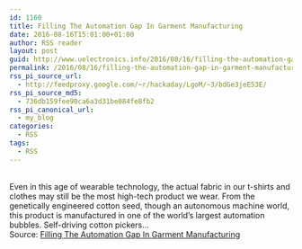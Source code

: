 ```yaml
---
id: 1160
title: Filling The Automation Gap In Garment Manufacturing
date: 2016-08-16T15:01:00+01:00
author: RSS reader
layout: post
guid: http://www.uelectronics.info/2016/08/16/filling-the-automation-gap-in-garment-manufacturing/
permalink: /2016/08/16/filling-the-automation-gap-in-garment-manufacturing/
rss_pi_source_url:
  - http://feedproxy.google.com/~r/hackaday/LgoM/~3/bdGe3jeE53E/
rss_pi_source_md5:
  - 736db159fee90ca6a3d31be084fe8fb2
rss_pi_canonical_url:
  - my_blog
categories:
  - RSS
tags:
  - RSS
---
```

&#013;  
Even in this age of wearable technology, the actual fabric in our t-shirts and clothes may still be the most high-tech product we wear. From the genetically engineered cotton seed, though an autonomous machine world, this product is manufactured in one of the world’s largest automation bubbles. Self-driving cotton pickers…&#013;  
Source: <a href="http://feedproxy.google.com/~r/hackaday/LgoM/~3/bdGe3jeE53E/" target="_blank">Filling The Automation Gap In Garment Manufacturing</a>
